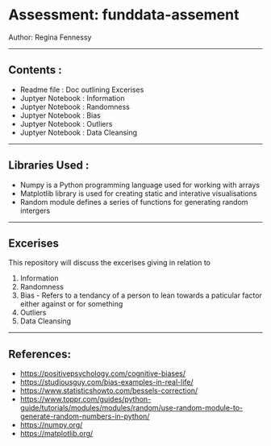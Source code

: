 # Assessment: funddata-assement


Author: Regina Fennessy

--------------------------------------------------------------------------------------------------------------

## Contents :

- Readme file : Doc outlining Excerises
- Juptyer Notebook : Information
- Juptyer Notebook : Randomness
- Juptyer Notebook : Bias
- Juptyer Notebook : Outliers
- Juptyer Notebook : Data Cleansing

-------------------------------------------------------------------------------------------------------------

## Libraries Used :

- Numpy is a Python programming language used for working with arrays
- Matplotlib library is used for creating static and interative visualisations
- Random module defines a series of functions for generating random intergers

--------------------------------------------------------------------------------------------------------------

## Excerises


This repository will discuss the excerises giving in relation to 
1. Information
2. Randomness
3. Bias - Refers to a tendancy of a person to lean towards a paticular factor either against or for something
4. Outliers
5. Data Cleansing



-------------------------------------------------------------------------------------------------------------

## References:

- https://positivepsychology.com/cognitive-biases/
- https://studiousguy.com/bias-examples-in-real-life/
- https://www.statisticshowto.com/bessels-correction/
- https://www.toppr.com/guides/python-guide/tutorials/modules/modules/random/use-random-module-to-generate-random-numbers-in-python/
- https://numpy.org/
- https://matplotlib.org/